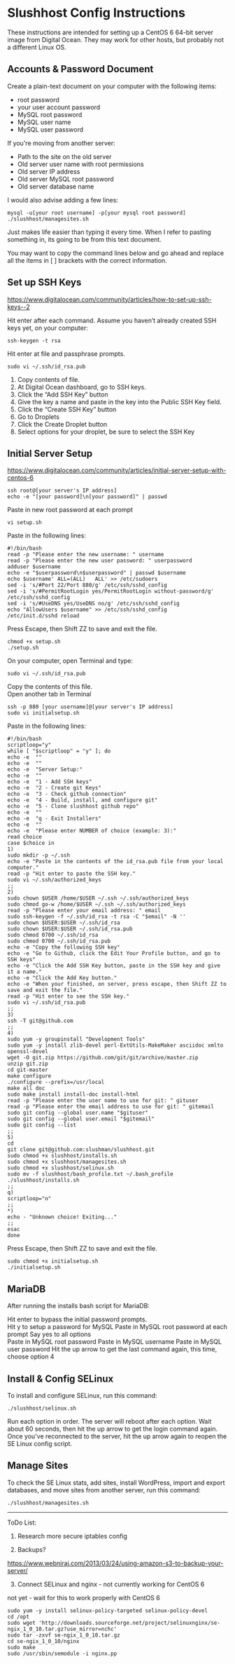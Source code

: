 Slushhost Config Instructions
====================

These instructions are intended for setting up a CentOS 6 64-bit server image from Digital Ocean. They may work for other hosts, but probably not a different Linux OS.

Accounts & Password Document
---------------

Create a plain-text document on your computer with the following items:

* root password
* your user account password
* MySQL root password
* MySQL user name
* MySQL user password

If you're moving from another server:
* Path to the site on the old server
* Old server user name with root permissions
* Old server IP address
* Old server MySQL root password
* Old server database name

I would also advise adding a few lines:

    mysql -u[your root username] -p[your mysql root password]
    ./slushhost/managesites.sh

Just makes life easier than typing it every time. When I refer to pasting something in, its going to be from this text document.

You may want to copy the command lines below and go ahead and replace all the items in [ ] brackets with the correct information.

Set up SSH Keys
---------------

https://www.digitalocean.com/community/articles/how-to-set-up-ssh-keys--2

Hit enter after each command. Assume you haven’t already created SSH keys yet, on your computer:

    ssh-keygen -t rsa

Hit enter at file and passphrase prompts.

    sudo vi ~/.ssh/id_rsa.pub

1. Copy contents of file.
2. At Digital Ocean dashboard, go to SSH keys.
3. Click the “Add SSH Key” button
4. Give the key a name and paste in the key into the Public SSH Key field.
5. Click the “Create SSH Key” button
6. Go to Droplets
7. Click the Create Droplet button
8. Select options for your droplet, be sure to select the SSH Key

Initial Server Setup
---------------

https://www.digitalocean.com/community/articles/initial-server-setup-with-centos-6

    ssh root@[your server's IP address]
    echo -e "[your password]\n[your password]" | passwd

Paste in new root password at each prompt

    vi setup.sh
    
Paste in the following lines:

    #!/bin/bash
    read -p "Please enter the new username: " username
    read -p "Please enter the new user password: " userpassword
    adduser $username
    echo -e "$userpassword\n$userpassword" | passwd $username
    echo $username'	ALL=(ALL)	ALL' >> /etc/sudoers
    sed -i 's/#Port 22/Port 880/g' /etc/ssh/sshd_config
    sed -i 's/#PermitRootLogin yes/PermitRootLogin without-password/g' /etc/ssh/sshd_config
    sed -i 's/#UseDNS yes/UseDNS no/g' /etc/ssh/sshd_config
    echo "AllowUsers $username" >> /etc/ssh/sshd_config
    /etc/init.d/sshd reload

Press Escape, then Shift ZZ to save and exit the file.

    chmod +x setup.sh
    ./setup.sh

On your computer, open Terminal and type:

    sudo vi ~/.ssh/id_rsa.pub

Copy the contents of this file.   
Open another tab in Terminal

    ssh -p 880 [your username]@[your server's IP address]
    sudo vi initialsetup.sh
    
Paste in the following lines:

    #!/bin/bash
    scriptloop="y"
    while [ "$scriptloop" = "y" ]; do
    echo -e  ""
    echo -e  ""
    echo -e  "Server Setup:"
    echo -e  ""
    echo -e  "1 - Add SSH keys"
    echo -e  "2 - Create git Keys"
    echo -e  "3 - Check github connection"
    echo -e  "4 - Build, install, and configure git"
    echo -e  "5 - Clone slushhost github repo"
    echo -e  ""
    echo -e  "q - Exit Installers"
    echo -e  ""
    echo -e  "Please enter NUMBER of choice (example: 3):"
    read choice
    case $choice in
    1)
    sudo mkdir -p ~/.ssh
    echo -e "Paste in the contents of the id_rsa.pub file from your local computer."
    read -p "Hit enter to paste the SSH key."
    sudo vi ~/.ssh/authorized_keys
    ;;
    2)
    sudo chown $USER /home/$USER ~/.ssh ~/.ssh/authorized_keys
    sudo chmod go-w /home/$USER ~/.ssh ~/.ssh/authorized_keys
    read -p "Please enter your email address: " email
    sudo ssh-keygen -f ~/.ssh/id_rsa -t rsa -C "$email" -N ''
    sudo chown $USER:$USER ~/.ssh/id_rsa
    sudo chown $USER:$USER ~/.ssh/id_rsa.pub
    sudo chmod 0700 ~/.ssh/id_rsa
    sudo chmod 0700 ~/.ssh/id_rsa.pub
    echo -e "Copy the following SSH key"
    echo -e "Go to Github, click the Edit Your Profile button, and go to SSH keys"
    echo -e "Click the Add SSH Key button, paste in the SSH key and give it a name."
    echo -e "Click the Add Key button."
    echo -e "When your finished, on server, press escape, then Shift ZZ to save and exit the file."
    read -p "Hit enter to see the SSH key."
    sudo vi ~/.ssh/id_rsa.pub
    ;;
    3)
    ssh -T git@github.com
    ;;
    4)
    sudo yum -y groupinstall "Development Tools"
    sudo yum -y install zlib-devel perl-ExtUtils-MakeMaker asciidoc xmlto openssl-devel
    wget -O git.zip https://github.com/git/git/archive/master.zip
    unzip git.zip
    cd git-master
    make configure
    ./configure --prefix=/usr/local
    make all doc
    sudo make install install-doc install-html  
    read -p "Please enter the user name to use for git: " gituser
    read -p "Please enter the email address to use for git: " gitemail
    sudo git config --global user.name "$gituser"
    sudo git config --global user.email "$gitemail"
    sudo git config --list
    ;;
    5)
    cd
    git clone git@github.com:slushman/slushhost.git
    sudo chmod +x slushhost/installs.sh
    sudo chmod +x slushhost/managesites.sh
    sudo chmod +x slushhost/selinux.sh
    sudo mv -f slushhost/bash_profile.txt ~/.bash_profile
    ./slushhost/installs.sh
    ;;
    q)
    scriptloop="n"
    ;;
    *)
    echo - "Unknown choice! Exiting..."
    ;;
    esac
    done

Press Escape, then Shift ZZ to save and exit the file.  

    sudo chmod +x initialsetup.sh
    ./initialsetup.sh

MariaDB
---------------

After running the installs bash script for MariaDB:

Hit enter to bypass the initial password prompts.   
Hit y to setup a password for MySQL
Paste in MySQL root password at each prompt
Say yes to all options   
Paste in MySQL root password
Paste in MySQL username
Paste in MySQL user password
Hit the up arrow to get the last command again, this time, choose option 4

Install & Config SELinux
---------------

To install and configure SELinux, run this command:

	./slushhost/selinux.sh

Run each option in order. The server will reboot after each option. Wait about 60 seconds, then hit the up arrow to get the login command again. Once you've reconnected to the server, hit the up arrow again to reopen the SE Linux config script.

Manage Sites
---------------

To check the SE Linux stats, add sites, install WordPress, import and export databases, and move sites from another server, run this command:

    ./slushhost/managesites.sh
 

 
 
 
 
 
 
 
----------------
ToDo List:

1) Research more secure iptables config



2) Backups?

https://www.webniraj.com/2013/03/24/using-amazon-s3-to-backup-your-server/

3) Connect SELinux and nginx - not currently working for CentOS 6

not yet - wait for this to work properly with CentOS 6

    sudo yum -y install selinux-policy-targeted selinux-policy-devel
    cd /opt
    sudo wget 'http://downloads.sourceforge.net/project/selinuxnginx/se-ngix_1_0_10.tar.gz?use_mirror=nchc' 
    sudo tar -zxvf se-ngix_1_0_10.tar.gz
    cd se-ngix_1_0_10/nginx
    sudo make
    sudo /usr/sbin/semodule -i nginx.pp 
